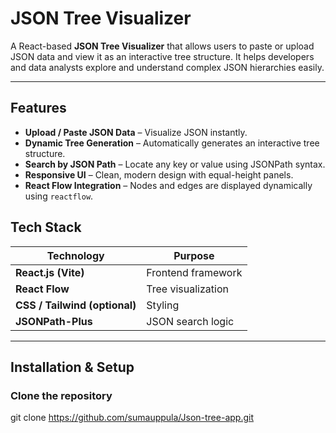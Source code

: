#  JSON Tree Visualizer

A React-based **JSON Tree Visualizer** that allows users to paste or upload JSON data and view it as an interactive tree structure. It helps developers and data analysts explore and understand complex JSON hierarchies easily.

---

##  Features

-  **Upload / Paste JSON Data** – Visualize JSON instantly.
-  **Dynamic Tree Generation** – Automatically generates an interactive tree structure.
-  **Search by JSON Path** – Locate any key or value using JSONPath syntax.
-  **Responsive UI** – Clean, modern design with equal-height panels.
-  **React Flow Integration** – Nodes and edges are displayed dynamically using `reactflow`.


## Tech Stack

| Technology | Purpose |
|-------------|----------|
| **React.js (Vite)** | Frontend framework |
| **React Flow** | Tree visualization |
| **CSS / Tailwind (optional)** | Styling |
| **JSONPath-Plus** | JSON search logic |

---

##  Installation & Setup

### Clone the repository
git clone https://github.com/sumauppula/Json-tree-app.git
